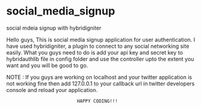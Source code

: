 social_media_signup
===================

social mdeia signup with hybridigniter

Hello guys, 
     This is social media signup application for user authentication.
     I have used hybridigniter, a plugin to connect to any social networking site easily.
     What you guys need to do is add your api key and secret key to hybridauthlib file in config folder
     and use the controller upto the extent you want and you will be good to go.
     
  NOTE : If you guys are working on localhost and your twitter application is not working fine then 
  add 127.0.0.1 to your callback url in twitter developers console and reload your application.
  
  
                              HAPPY CODING!!!
